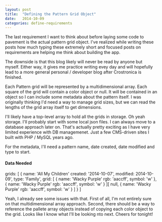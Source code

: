 ```yaml
---
layout: post
title:  "Defining the Pattern Grid Object"
date:   2014-10-09
categories: define-requirements
---
```

The last requirement I want to think about before laying some code to pavement is the actual pattern grid object. I've realized while writing these posts how much typing these extremely short and focused posts on requirements are helping me think about building the app.

The downside is that this blog likely will never be read by anyone but myself. Either way, it gives me practice writing evey day and will hopefully lead to a more general personal / developer blog after Crostronica is finished.

Each Pattern grid will be represented by a multidimensional array. Each square of the grid will contain a color object or null. It will be contained in an object so I can include some metadata about the pattern itself. I was originally thinking I'd need a way to manage grid sizes, but we can read the lengths of the grid array itself to get dimensions.

I'll likely have a top-level array to hold all the grids in storage. Oh yeah storage. I'll probably start with some local json files. I can always move to a database approach later on. That's actually pretty exciting as I have very limited experience with DB managemenet. Just a few CMS-driven sites I built with PHP / MySQL years ago.

For the metadata, I'll need a pattern name, date created, date modified and type to start.

#### Data Needed

  grids: [
    {
      name: 'All My Children'
      created: '2014-10-07',
      modified: 2014-10-09',
      type: 'Family',
      grid: [
              {
                name: 'Wacky Purple'
                rgb: 'aaccff',
                symbol: 'w'
              },
              {
                name: 'Wacky Purple'
                rgb: 'aaccff',
                symbol: 'w'
              }
            ][
              null,
              {
                name: 'Wacky Purple'
                rgb: 'aaccff',
                symbol: 'w'
              }
            ]
    }
  ]

Yeah, I already see some issues with that. First of all, I'm not entirely sure on that multidimensional array approach. Second, there should be a way to reference the pallete array objects instead of copying each color object to the grid. Looks like I know what I'll be looking nto next. Cheers for tonight!
